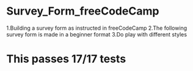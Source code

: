 # Survey_Form_freeCodeCamp
1.Building a survey form as instructed in freeCodeCamp
2.The following survey form is made in a beginner format 
3.Do play with different styles 
 # This passes 17/17 tests
